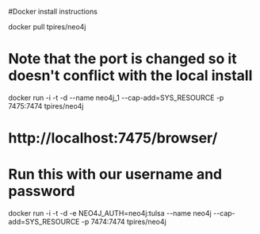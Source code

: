 #Docker install instructions

docker pull tpires/neo4j

# Note that the port is changed so it doesn't conflict with the local install
docker run -i -t -d --name neo4j_1 --cap-add=SYS_RESOURCE -p 7475:7474 tpires/neo4j

# http://localhost:7475/browser/

# Run this with our username and password
docker run -i -t -d -e NEO4J_AUTH=neo4j:tulsa --name neo4j --cap-add=SYS_RESOURCE -p 7474:7474 tpires/neo4j